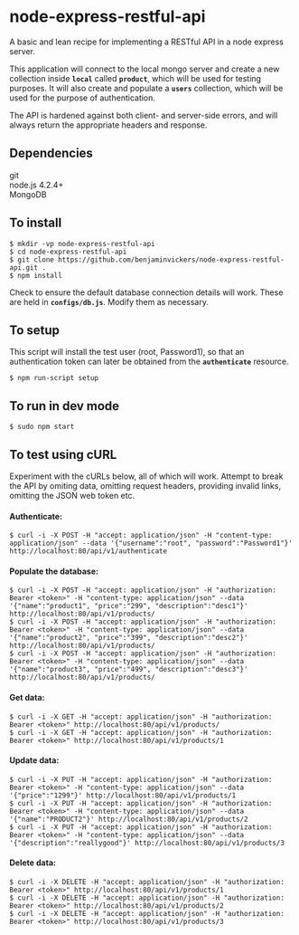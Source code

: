 # node-express-restful-api
A basic and lean recipe for implementing a RESTful API in a node express server.

This application will connect to the local mongo server and create a new collection 
inside <strong><code>local</code></strong> called <strong><code>product</code></strong>, 
which will be used for testing purposes. It will also create and populate a
<strong><code>users</code></strong> collection, which will be used for the purpose
of authentication.

The API is hardened against both client- and server-side errors, and will always
return the appropriate headers and response.


Dependencies
-
git  
node.js 4.2.4+  
MongoDB


To install
-
```
$ mkdir -vp node-express-restful-api  
$ cd node-express-restful-api  
$ git clone https://github.com/benjaminvickers/node-express-restful-api.git .  
$ npm install
```
Check to ensure the default database connection details will work. These are held
in <strong><code>configs/db.js</code></strong>. Modify them as necessary.


To setup
-
This script will install the test user (root, Password1), so that an authentication
token can later be obtained from the <strong><code>authenticate</code></strong> resource.
```
$ npm run-script setup
```


To run in dev mode
-
```
$ sudo npm start
```


To test using cURL
-
Experiment with the cURLs below, all of which will work. Attempt to break the
API by omiting data, omitting request headers, providing invalid links, omitting
the JSON web token etc.

#### Authenticate:
```
$ curl -i -X POST -H "accept: application/json" -H "content-type: application/json" --data '{"username":"root", "password":"Password1"}' http://localhost:80/api/v1/authenticate  
```

#### Populate the database:
```
$ curl -i -X POST -H "accept: application/json" -H "authorization: Bearer <token>" -H "content-type: application/json" --data '{"name":"product1", "price":"299", "description":"desc1"}' http://localhost:80/api/v1/products/  
$ curl -i -X POST -H "accept: application/json" -H "authorization: Bearer <token>" -H "content-type: application/json" --data '{"name":"product2", "price":"399", "description":"desc2"}' http://localhost:80/api/v1/products/  
$ curl -i -X POST -H "accept: application/json" -H "authorization: Bearer <token>" -H "content-type: application/json" --data '{"name":"product3", "price":"499", "description":"desc3"}' http://localhost:80/api/v1/products/  
```

#### Get data:
```
$ curl -i -X GET -H "accept: application/json" -H "authorization: Bearer <token>" http://localhost:80/api/v1/products/  
$ curl -i -X GET -H "accept: application/json" -H "authorization: Bearer <token>" http://localhost:80/api/v1/products/1    
```

#### Update data:
```
$ curl -i -X PUT -H "accept: application/json" -H "authorization: Bearer <token>" -H "content-type: application/json" --data '{"price":"1299"}' http://localhost:80/api/v1/products/1  
$ curl -i -X PUT -H "accept: application/json" -H "authorization: Bearer <token>" -H "content-type: application/json" --data '{"name":"PRODUCT2"}' http://localhost:80/api/v1/products/2  
$ curl -i -X PUT -H "accept: application/json" -H "authorization: Bearer <token>" -H "content-type: application/json" --data '{"description":"reallygood"}' http://localhost:80/api/v1/products/3
```

#### Delete data:
```
$ curl -i -X DELETE -H "accept: application/json" -H "authorization: Bearer <token>" http://localhost:80/api/v1/products/1  
$ curl -i -X DELETE -H "accept: application/json" -H "authorization: Bearer <token>" http://localhost:80/api/v1/products/2  
$ curl -i -X DELETE -H "accept: application/json" -H "authorization: Bearer <token>" http://localhost:80/api/v1/products/3
```
